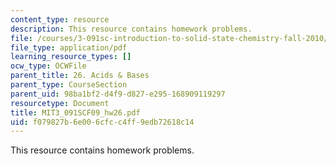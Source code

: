 ```yaml
---
content_type: resource
description: This resource contains homework problems.
file: /courses/3-091sc-introduction-to-solid-state-chemistry-fall-2010/f079827b6e006cfcc4ff9edb72618c14_MIT3_091SCF09_hw26.pdf
file_type: application/pdf
learning_resource_types: []
ocw_type: OCWFile
parent_title: 26. Acids & Bases
parent_type: CourseSection
parent_uid: 98ba1bf2-d4f9-d827-e295-168909119297
resourcetype: Document
title: MIT3_091SCF09_hw26.pdf
uid: f079827b-6e00-6cfc-c4ff-9edb72618c14
---
```

This resource contains homework problems.